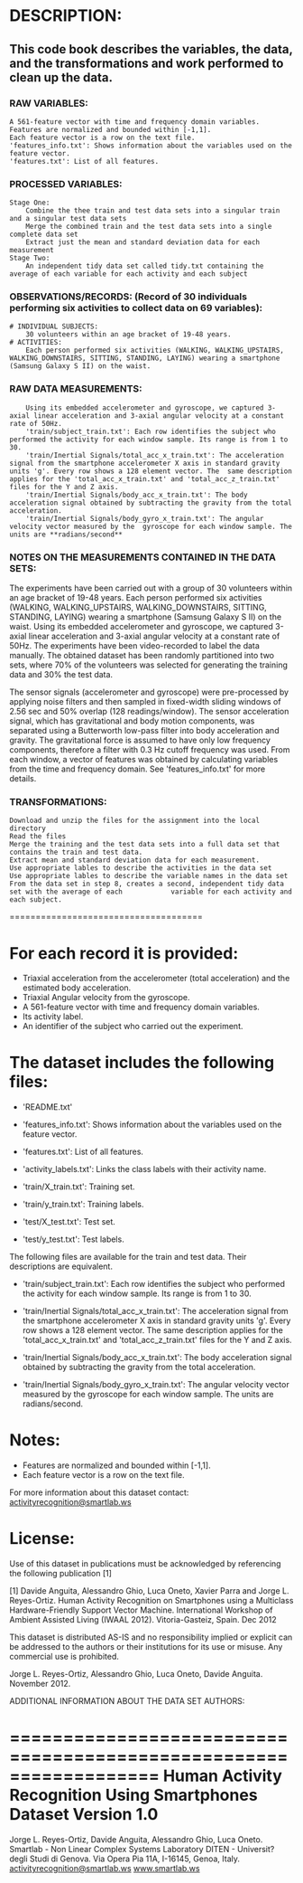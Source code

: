 # DESCRIPTION:

## This code book describes the variables, the data, and the transformations and work performed to clean up the data. 

### RAW VARIABLES:
    A 561-feature vector with time and frequency domain variables.
    Features are normalized and bounded within [-1,1].
    Each feature vector is a row on the text file.
    'features_info.txt': Shows information about the variables used on the feature vector.
    'features.txt': List of all features.
### PROCESSED VARIABLES:
    Stage One:
        Combine the thee train and test data sets into a singular train and a singular test data sets
        Merge the combined train and the test data sets into a single complete data set
        Extract just the mean and standard deviation data for each measurement
    Stage Two:
        An independent tidy data set called tidy.txt containing the average of each variable for each activity and each subject

### OBSERVATIONS/RECORDS: (Record of 30 individuals performing six activities to collect data on 69 variables):
    # INDIVIDUAL SUBJECTS:
        30 volunteers within an age bracket of 19-48 years.
    # ACTIVITIES:
        Each person performed six activities (WALKING, WALKING_UPSTAIRS, WALKING_DOWNSTAIRS, SITTING, STANDING, LAYING) wearing a smartphone (Samsung Galaxy S II) on the waist.  

### RAW DATA MEASUREMENTS: 
        Using its embedded accelerometer and gyroscope, we captured 3-axial linear acceleration and 3-axial angular velocity at a constant rate of 50Hz.
        'train/subject_train.txt': Each row identifies the subject who performed the activity for each window sample. Its range is from 1 to 30.
        'train/Inertial Signals/total_acc_x_train.txt': The acceleration signal from the smartphone accelerometer X axis in standard gravity units 'g'. Every row shows a 128 element vector. The  same description applies for the 'total_acc_x_train.txt' and 'total_acc_z_train.txt' files for the Y and Z axis.
        'train/Inertial Signals/body_acc_x_train.txt': The body acceleration signal obtained by subtracting the gravity from the total acceleration.
        'train/Inertial Signals/body_gyro_x_train.txt': The angular velocity vector measured by the  gyroscope for each window sample. The units are **radians/second** 


### NOTES ON THE MEASUREMENTS CONTAINED IN THE DATA SETS:
The experiments have been carried out with a group of 30 volunteers within an age bracket of 19-48 years. Each person performed six activities (WALKING, WALKING_UPSTAIRS, WALKING_DOWNSTAIRS, SITTING, STANDING, LAYING) wearing a smartphone (Samsung Galaxy S II) on the waist. Using its embedded accelerometer and gyroscope, we captured 3-axial linear acceleration and 3-axial angular velocity at a constant rate of 50Hz. The experiments have been video-recorded to label the data manually. The obtained dataset has been randomly partitioned into two sets, where 70% of the volunteers was selected for generating the training data and 30% the test data. 
    
The sensor signals (accelerometer and gyroscope) were pre-processed by applying noise filters and then sampled in fixed-width sliding windows of 2.56 sec and 50% overlap (128 readings/window). The sensor acceleration signal, which has gravitational and body motion components, was separated using a Butterworth low-pass filter into body acceleration and gravity. The gravitational force is assumed to have only low frequency components, therefore a filter with 0.3 Hz cutoff frequency was used. From each window, a vector of features was obtained by calculating variables from the time and frequency domain. See 'features_info.txt' for more details. 


### TRANSFORMATIONS:
    Download and unzip the files for the assignment into the local directory
    Read the files 
    Merge the training and the test data sets into a full data set that contains the train and test data.
    Extract mean and standard deviation data for each measurement. 
    Use appropriate lables to describe the activities in the data set
    Use appropriate lables to describe the variable names in the data set 
    From the data set in step 8, creates a second, independent tidy data set with the average of each            variable for each activity and each subject.

=====================================

For each record it is provided:
======================================

- Triaxial acceleration from the accelerometer (total acceleration) and the estimated body acceleration.
- Triaxial Angular velocity from the gyroscope. 
- A 561-feature vector with time and frequency domain variables. 
- Its activity label. 
- An identifier of the subject who carried out the experiment.

The dataset includes the following files:
=========================================


- 'README.txt'

- 'features_info.txt': Shows information about the variables used on the feature vector.

- 'features.txt': List of all features.

- 'activity_labels.txt': Links the class labels with their activity name.

- 'train/X_train.txt': Training set.

- 'train/y_train.txt': Training labels.

- 'test/X_test.txt': Test set.

- 'test/y_test.txt': Test labels.

The following files are available for the train and test data. Their descriptions are equivalent. 

- 'train/subject_train.txt': Each row identifies the subject who performed the activity for each window sample. Its range is from 1 to 30. 

- 'train/Inertial Signals/total_acc_x_train.txt': The acceleration signal from the smartphone accelerometer X axis in standard gravity units 'g'. Every row shows a 128 element vector. The same description applies for the 'total_acc_x_train.txt' and 'total_acc_z_train.txt' files for the Y and Z axis. 

- 'train/Inertial Signals/body_acc_x_train.txt': The body acceleration signal obtained by subtracting the gravity from the total acceleration. 

- 'train/Inertial Signals/body_gyro_x_train.txt': The angular velocity vector measured by the gyroscope for each window sample. The units are radians/second. 

Notes: 
======
- Features are normalized and bounded within [-1,1].
- Each feature vector is a row on the text file.

For more information about this dataset contact: activityrecognition@smartlab.ws

License:
========
Use of this dataset in publications must be acknowledged by referencing the following publication [1] 

[1] Davide Anguita, Alessandro Ghio, Luca Oneto, Xavier Parra and Jorge L. Reyes-Ortiz. Human Activity Recognition on Smartphones using a Multiclass Hardware-Friendly Support Vector Machine. International Workshop of Ambient Assisted Living (IWAAL 2012). Vitoria-Gasteiz, Spain. Dec 2012

This dataset is distributed AS-IS and no responsibility implied or explicit can be addressed to the authors or their institutions for its use or misuse. Any commercial use is prohibited.

Jorge L. Reyes-Ortiz, Alessandro Ghio, Luca Oneto, Davide Anguita. November 2012.

ADDITIONAL INFORMATION ABOUT THE DATA SET AUTHORS:

==================================================================
Human Activity Recognition Using Smartphones Dataset
Version 1.0
==================================================================
Jorge L. Reyes-Ortiz, Davide Anguita, Alessandro Ghio, Luca Oneto.
Smartlab - Non Linear Complex Systems Laboratory
DITEN - Universit? degli Studi di Genova.
Via Opera Pia 11A, I-16145, Genoa, Italy.
activityrecognition@smartlab.ws
www.smartlab.ws
